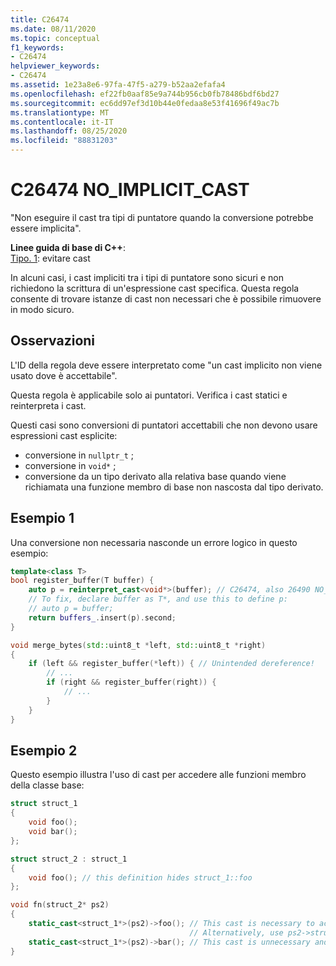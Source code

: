 ```yaml
---
title: C26474
ms.date: 08/11/2020
ms.topic: conceptual
f1_keywords:
- C26474
helpviewer_keywords:
- C26474
ms.assetid: 1e23a8e6-97fa-47f5-a279-b52aa2efafa4
ms.openlocfilehash: ef22fb0aaf85e9a744b956cb0fb78486bdf6bd27
ms.sourcegitcommit: ec6dd97ef3d10b44e0fedaa8e53f41696f49ac7b
ms.translationtype: MT
ms.contentlocale: it-IT
ms.lasthandoff: 08/25/2020
ms.locfileid: "88831203"
---
```

# <a name="c26474-no_implicit_cast"></a>C26474 NO_IMPLICIT_CAST

"Non eseguire il cast tra tipi di puntatore quando la conversione potrebbe essere implicita".

**Linee guida di base di C++**: \
[Tipo. 1](https://github.com/isocpp/CppCoreGuidelines/blob/master/CppCoreGuidelines.md#prosafety-type-safety-profile): evitare cast

In alcuni casi, i cast impliciti tra i tipi di puntatore sono sicuri e non richiedono la scrittura di un'espressione cast specifica. Questa regola consente di trovare istanze di cast non necessari che è possibile rimuovere in modo sicuro.

## <a name="remarks"></a>Osservazioni

L'ID della regola deve essere interpretato come "un cast implicito non viene usato dove è accettabile".

Questa regola è applicabile solo ai puntatori. Verifica i cast statici e reinterpreta i cast.

Questi casi sono conversioni di puntatori accettabili che non devono usare espressioni cast esplicite:
- conversione in `nullptr_t` ;
- conversione in `void*` ;
- conversione da un tipo derivato alla relativa base quando viene richiamata una funzione membro di base non nascosta dal tipo derivato. 

## <a name="example-1"></a>Esempio 1

Una conversione non necessaria nasconde un errore logico in questo esempio:

```cpp
template<class T>
bool register_buffer(T buffer) {
    auto p = reinterpret_cast<void*>(buffer); // C26474, also 26490 NO_REINTERPRET_CAST
    // To fix, declare buffer as T*, and use this to define p:
    // auto p = buffer;
    return buffers_.insert(p).second;
}

void merge_bytes(std::uint8_t *left, std::uint8_t *right)
{
    if (left && register_buffer(*left)) { // Unintended dereference!
        // ...
        if (right && register_buffer(right)) {
            // ...
        }
    }
}
```

## <a name="example-2"></a>Esempio 2

Questo esempio illustra l'uso di cast per accedere alle funzioni membro della classe base:

```cpp
struct struct_1
{
    void foo();
    void bar();
};

struct struct_2 : struct_1
{
    void foo(); // this definition hides struct_1::foo
};

void fn(struct_2* ps2)
{
    static_cast<struct_1*>(ps2)->foo(); // This cast is necessary to access struct_1::foo
                                        // Alternatively, use ps2->struct_1::foo();
    static_cast<struct_1*>(ps2)->bar(); // This cast is unnecessary and can be done implicitly
}
```
